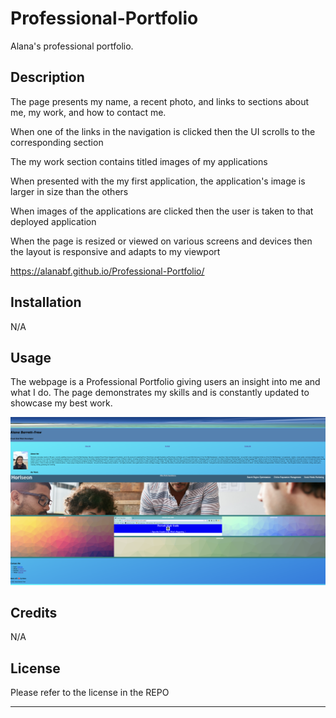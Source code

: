 # Professional-Portfolio
Alana's professional portfolio.

## Description

The page presents my name, a recent photo, and links to sections about me, my work, and how to contact me.

When one of the links in the navigation is clicked then the UI scrolls to the corresponding section

The my work section contains titled images of my applications

When presented with the my first application, the application's image is larger in size than the others

When images of the applications are clicked then the user is taken to that deployed application

When the page is resized or viewed on various screens and devices then the layout is responsive and adapts to my viewport

https://alanabf.github.io/Professional-Portfolio/ 

## Installation

N/A

## Usage

The webpage is a Professional Portfolio giving users an insight into me and what I do. The page demonstrates my skills and is constantly updated to showcase my best work. 

![alt text](./assets/Professional-Portfolio.png)

## Credits

N/A

## License

Please refer to the license in the REPO

--- 